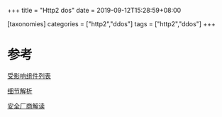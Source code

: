 +++
title = "Http2 dos"
date =  2019-09-12T15:28:59+08:00

[taxonomies]
categories = ["http2","ddos"]
tags = ["http2","ddos"]
+++



# 参考
[受影响组件列表](https://vuls.cert.org/confluence/pages/viewpage.action?pageId=56393752)

[细节解析](https://randywestergren.com/a-closer-look-at-recent-http-2-vulnerabilities-affecting-k8s-and-other-implementations/)

[安全厂商解读](https://zh-cn.tenable.com/blog/multiple-denial-of-service-dos-vulnerabilities-in-http2-disclosed-cve-2019-9511-cve-2019-9518?tns_redirect=true)